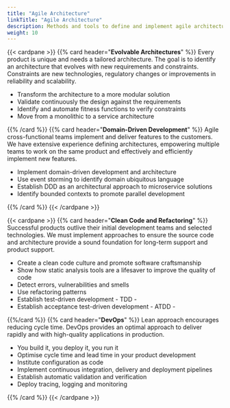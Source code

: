 ```yaml
---
title: "Agile Architecture"
linkTitle: "Agile Architecture"
description: Methods and tools to define and implement agile architecture in software-based products
weight: 10
---
```


{{< cardpane >}}
{{% card header="**Evolvable Architectures**" %}}
Every product is unique and needs a tailored architecture.
The goal is to identify an architecture that evolves with new requirements and constraints.
Constraints are new technologies, regulatory changes or improvements in reliability and scalability.

- Transform the architecture to a more modular solution
- Validate continuously the design against the requirements
- Identify and automate fitness functions to verify constraints
- Move from a monolithic to a service architecture

{{% /card %}}
{{% card header="**Domain-Driven Development**" %}}
Agile cross-functional teams implement and deliver features to the customers.
We have extensive experience defining architectures, empowering multiple teams to work on the same product and effectively and efficiently implement new features.

- Implement domain-driven development and architecture
- Use event storming to identify domain ubiquitous language
- Establish DDD as an architectural approach to microservice solutions
- Identify bounded contexts to promote parallel development

{{% /card %}}
{{< /cardpane >}}

{{< cardpane >}}
{{% card header="**Clean Code and Refactoring**" %}}
Successful products outlive their initial development teams and selected technologies.
We must implement approaches to ensure the source code and architecture provide a sound foundation for long-term support and product support.

- Create a clean code culture and promote software craftsmanship
- Show how static analysis tools are a lifesaver to improve the quality of code
- Detect errors, vulnerabilities and smells
- Use refactoring patterns
- Establish test-driven development - TDD -
- Establish acceptance test-driven development - ATDD -

{{%/card %}}
{{% card header="**DevOps**" %}}
Lean approach encourages reducing cycle time.
DevOps provides an optimal approach to deliver rapidly and with high-quality applications in production.

- You build it, you deploy it, you run it
- Optimise cycle time and lead time in your product development
- Institute configuration as code
- Implement continuous integration, delivery and deployment pipelines
- Establish automatic validation and verification
- Deploy tracing, logging and monitoring

{{% /card %}}
{{< /cardpane >}}
